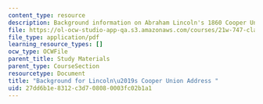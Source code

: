 ```yaml
---
content_type: resource
description: Background information on Abraham Lincoln's 1860 Cooper Union address.
file: https://ol-ocw-studio-app-qa.s3.amazonaws.com/courses/21w-747-classical-rhetoric-and-modern-political-discourse-fall-2009/27dd6b1e8312c3d708080003fc02b1a1_MIT21W_747_01F09_study05.pdf
file_type: application/pdf
learning_resource_types: []
ocw_type: OCWFile
parent_title: Study Materials
parent_type: CourseSection
resourcetype: Document
title: "Background for Lincoln\u2019s Cooper Union Address "
uid: 27dd6b1e-8312-c3d7-0808-0003fc02b1a1
---
```

